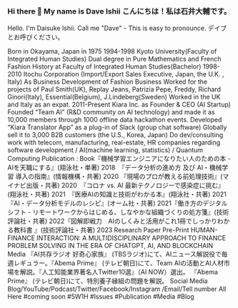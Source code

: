 ### Hi there 👋 My name is Dave Ishii こんにちは！私は石井大輔です。

Hello. I'm Daisuke Ishii.
Call me "Dave" - This is easy to pronounce. デイブとお呼びください。

Born in Okayama, Japan in 1975
1994-1998 Kyoto University(Faculty of Integrated Human Studies) Dual degree in Pure Mathematics and French Fashion History at Faculty of Integrated Human Studies(Bachelor)
1998-2010 Itochu Corporation (Import/Export Sales Executive, Japan, the U.K. , Italy)
As Business Development of Fashion Business
Worked for the projects of Paul Smith(UK), Replay Jeans, Patrizia Pepe, Freddy, Richard Ginori(Italy), Essential(Belgium), J.Lindeberg(Sweden) 
Worked in the UK and Italy as an expat.
2011-Present Kiara Inc. as Founder & CEO (AI Startup)
Founded “Team AI” (R&D community on AI technology) and made it as 10,000 members through 1000 offline data hackathon events.
Developed “Kiara Translator App” as a plug-in of Slack (group chat software)
Globally sell it to 3,000 B2B customers (the U.S., Korea, Japan)
Do dev/consulting work with telecom, manufacturing, real-estate, HR companies regarding software development / AI(machine learning, statistics) / Quantum Computing
Publication : 
Book『機械学習エンジニアになりたい人のための本 - AIを天職にする』(翔泳社・単著) 2018　『データ分析の進め方 及び AI・機械学習 導入の指南』(情報機構・共著) 2020
『現場のプロが教える前処理技術』(マイナビ出版・共著) 2020　『コロナ vs. AI 最新テクノロジーで感染症に挑む』(翔泳社・共著) 2021　『医療AIの知識と技術がわかる本』(翔泳社・共著) 2021
『AI・データ分析モデルのレシピ』(オーム社・共著) 2021『働き方のデジタルシフト - リモートワークからはじめる、しなやかな組織づくりの処方箋』(技術評論社・共著) 2022『図解即戦力　AIのしくみと活用がこれ1冊でしっかりわかる教科書 』(技術評論社・共著) 2023
Research Paper Pre-Print 
HUMAN-FINANCE INTERACTION: A MULTIDISCIPLINARY APPROACH TO FINANCE PROBLEM SOLVING IN THE ERA OF CHATGPT, AI, AND BLOCKCHAIN
Media 『AI共存ラジオ 好奇心家族』 (TBSラジオ)にて、AIニュース解説役で毎週レギュラー。『Abema Prime』 (テレビ朝日)にて、Team AIの活動とAI人材市場を解説。『人工知能業界著名人Twitter10選』（AI NOW）選出。
『Abema Prime』 (テレビ朝日)にて、特別養子縁組の問題を解説。
Social Media
Blog/YouTube/Podcast/Twitter/Facebook/Instagram /Email/Tell number 
All Here
#coming soon
#5W1H
#Issues
#Publication
#Media
#Blog


<!--
**daijapan/daijapan** is a ✨ _special_ ✨ repository because its `README.md` (this file) appears on your GitHub profile.


#coming soon
#5W1H
#Issues
#Publication
#Media
#Blog

Here are some ideas to get you started:

- 🔭 I’m currently working on ...
- 🌱 I’m currently learning ...
- 👯 I’m looking to collaborate on ...
- 🤔 I’m looking for help with ...
- 💬 Ask me about ...
- 📫 How to reach me: ...
- 😄 Pronouns: ...
- ⚡ Fun fact: ...
-->
